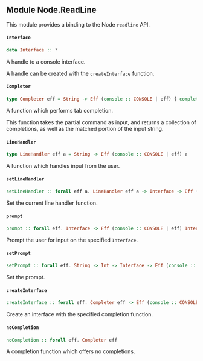 ## Module Node.ReadLine

This module provides a binding to the Node `readline` API.

#### `Interface`

``` purescript
data Interface :: *
```

A handle to a console interface.

A handle can be created with the `createInterface` function.

#### `Completer`

``` purescript
type Completer eff = String -> Eff (console :: CONSOLE | eff) { completions :: Array String, matched :: String }
```

A function which performs tab completion.

This function takes the partial command as input, and returns a collection of 
completions, as well as the matched portion of the input string.

#### `LineHandler`

``` purescript
type LineHandler eff a = String -> Eff (console :: CONSOLE | eff) a
```

A function which handles input from the user.

#### `setLineHandler`

``` purescript
setLineHandler :: forall eff a. LineHandler eff a -> Interface -> Eff (console :: CONSOLE | eff) Interface
```

Set the current line handler function.

#### `prompt`

``` purescript
prompt :: forall eff. Interface -> Eff (console :: CONSOLE | eff) Interface
```

Prompt the user for input on the specified `Interface`.

#### `setPrompt`

``` purescript
setPrompt :: forall eff. String -> Int -> Interface -> Eff (console :: CONSOLE | eff) Interface
```

Set the prompt.

#### `createInterface`

``` purescript
createInterface :: forall eff. Completer eff -> Eff (console :: CONSOLE | eff) Interface
```

Create an interface with the specified completion function.

#### `noCompletion`

``` purescript
noCompletion :: forall eff. Completer eff
```

A completion function which offers no completions.


